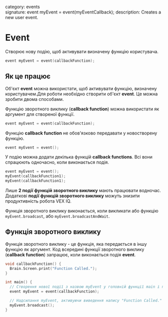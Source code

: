 category: events  
signature: event myEvent = event(myEventCallback); 
description: Creates a new user event.

# Event

Створює нову подію, щоб активувати визначену функцію користувача.

```cpp
event myEvent = event(callbackFunction);
```

## Як це працює
Об'єкт **event** можна використати, щоб активувати функцію, визначену користувачем.Для роботи необхідно створити об'єкт **event**. Це можна зробити двома способами.

Функцію зворотного виклику (**callback function**) можна використати як аргумент для створеної функції.

```cpp
event myEvent = event(callbackFunction);
```
Функцію **callback function** не обов'язково передавати у новостворену функцію.

```cpp
event myEvent = event();
```
У подію можна додати декілька функцій **callback functions**. Всі вони спрацюють одночасно, коли виконається подія.

```cpp
event myEvent = event();
myEvent(callbackFunction1);
myEvent(callbackFunction1);
```
Лише **2 події функцій зворотного виклику** мають працювати водночас. Додаткові **події функцій зворотного виклику** можуть знизити продуктивність робота VEX IQ.

Функція зворотного виклику виконається, коли викликати або функцію `myEvent.broadcast`, або `myEvent.broadcastAndWait`.

## Функція зворотного виклику

Функція зворотного виклику - це функція, яка передається в іншу функцію як аргумент. Код всередині функції зворотного виклику (**callback function**) запрацює, коли виконається подія **event**.

```cpp
void callbackFunction() {
  Brain.Screen.print("Function Called.");
}

int main() {
  // Створення нової події з назвою myEvent у головній функції main і передавання callbackFunction
  event myEvent = event(callbackFunction);

  // Надсилання myEvent, активуючи виведення напису "Function Called." на екрані Brain
  myEvent.broadcast();
}
```

<advanced>
</advanced>